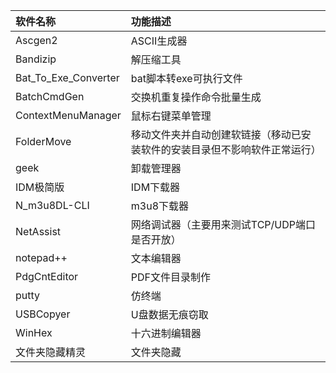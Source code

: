 | 软件名称                 | 功能描述                                  |
|:-------------------- |:------------------------------------- |
| Ascgen2              | ASCII生成器                              |
| Bandizip             | 解压缩工具                                 |
| Bat_To_Exe_Converter | bat脚本转exe可执行文件                        |
| BatchCmdGen          | 交换机重复操作命令批量生成                         |
| ContextMenuManager   | 鼠标右键菜单管理                              |
| FolderMove           | 移动文件夹并自动创建软链接（移动已安装软件的安装目录但不影响软件正常运行） |
| geek                 | 卸载管理器                                 |
| IDM极简版               | IDM下载器                                |
| N_m3u8DL-CLI         | m3u8下载器                               |
| NetAssist            | 网络调试器（主要用来测试TCP/UDP端口是否开放）            |
| notepad++            | 文本编辑器                                 |
| PdgCntEditor         | PDF文件目录制作                             |
| putty                | 仿终端                                   |
| USBCopyer            | U盘数据无痕窃取                              |
| WinHex               | 十六进制编辑器                               |
| 文件夹隐藏精灵              | 文件夹隐藏                                 |
